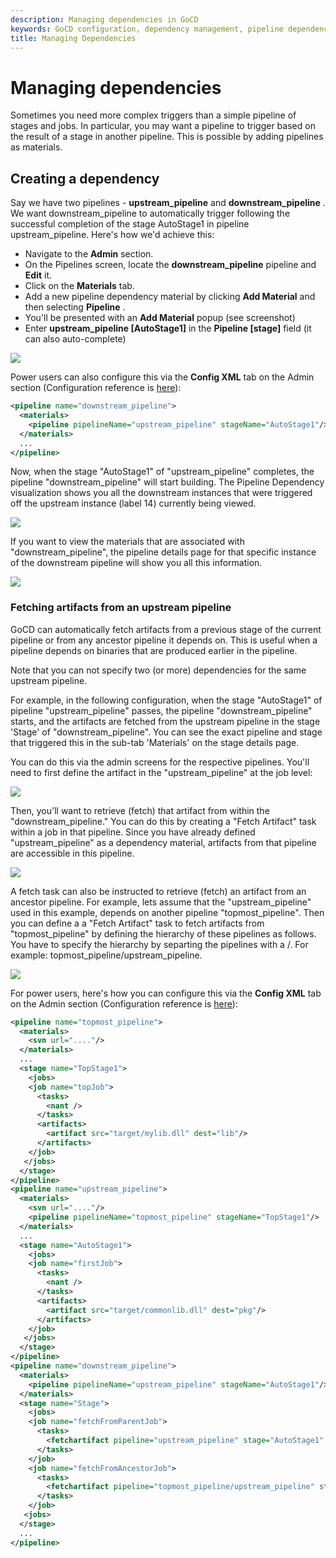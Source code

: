```yaml
---
description: Managing dependencies in GoCD
keywords: GoCD configuration, dependency management, pipeline dependencies, pipelines as materials, upstream pipeline, downstream pipeline
title: Managing Dependencies
---
```


# Managing dependencies

Sometimes you need more complex triggers than a simple pipeline of stages and jobs. In particular, you may want a pipeline to trigger based on the result of a stage in another pipeline. This is possible by adding pipelines as materials.

## Creating a dependency

Say we have two pipelines - **upstream\_pipeline** and **downstream\_pipeline** . We want downstream\_pipeline to automatically trigger following the successful completion of the stage AutoStage1 in pipeline upstream\_pipeline. Here's how we'd achieve this:

-   Navigate to the **Admin** section.
-   On the Pipelines screen, locate the **downstream\_pipeline**    pipeline and **Edit** it.
-   Click on the **Materials** tab.
-   Add a new pipeline dependency material by clicking **Add Material** and then selecting **Pipeline** .
-   You'll be presented with an **Add Material** popup (see screenshot)
-   Enter **upstream\_pipeline [AutoStage1]** in the **Pipeline [stage]** field (it can also auto-complete)

![](../images/pipeline_add_material.png)

Power users can also configure this via the **Config XML** tab on the Admin section (Configuration reference is [here](../configuration/configuration_reference.html)):

```xml
<pipeline name="downstream_pipeline">
  <materials>
    <pipeline pipelineName="upstream_pipeline" stageName="AutoStage1"/>
  </materials>
  ...
</pipeline>

```

Now, when the stage "AutoStage1" of "upstream\_pipeline" completes, the pipeline "downstream\_pipeline" will start building. The Pipeline Dependency visualization shows you all the downstream instances that were triggered off the upstream instance (label 14) currently being viewed.

![](../images/dependent_build.png)

If you want to view the materials that are associated with "downstream\_pipeline", the pipeline details page for that specific instance of the downstream pipeline will show you all this information.

![](../images/downstream_pipeline.png)

### Fetching artifacts from an upstream pipeline

GoCD can automatically fetch artifacts from a previous stage of the current pipeline or from any ancestor pipeline it depends on. This is useful when a pipeline depends on binaries that are produced earlier in the pipeline.

Note that you can not specify two (or more) dependencies for the same upstream pipeline.

For example, in the following configuration, when the stage "AutoStage1" of pipeline "upstream\_pipeline" passes, the pipeline "downstream\_pipeline" starts, and the artifacts are fetched from the upstream pipeline in the stage 'Stage' of "downstream\_pipeline". You can see the exact pipeline and stage that triggered this in the sub-tab 'Materials' on the stage details page.

You can do this via the admin screens for the respective pipelines. You'll need to first define the artifact in the "upstream\_pipeline" at the job level:

![](../images/job_artifacts.png)

Then, you'll want to retrieve (fetch) that artifact from within the "downstream\_pipeline." You can do this by creating a "Fetch Artifact" task within a job in that pipeline. Since you have already defined "upstream\_pipeline" as a dependency material, artifacts from that pipeline are accessible in this pipeline.

![](../images/task_fetch_artifact.png)

A fetch task can also be instructed to retrieve (fetch) an artifact from an ancestor pipeline. For example, lets assume that the "upstream\_pipeline" used in this example, depends on another pipeline "topmost\_pipeline". Then you can define a a "Fetch Artifact" task to fetch artifacts from "topmost\_pipeline" by defining the hierarchy of these pipelines as follows. You have to specify the hierarchy by separting the pipelines with a /. For example: topmost\_pipeline/upstream\_pipeline.

![](../images/task_fetch_artifact_ancestor.png)

For power users, here's how you can configure this via the **Config XML** tab on the Admin section (Configuration reference is [here](../configuration/configuration_reference.html)):

```xml
<pipeline name="topmost_pipeline">
  <materials>
    <svn url="...."/>
  </materials>
  ...
  <stage name="TopStage1">
    <jobs>
    <job name="topJob">
      <tasks>
        <nant />
      </tasks>
      <artifacts>
        <artifact src="target/mylib.dll" dest="lib"/>
      </artifacts>
    </job>
   </jobs>
  </stage>
</pipeline>
<pipeline name="upstream_pipeline">
  <materials>
    <svn url="...."/>
    <pipeline pipelineName="topmost_pipeline" stageName="TopStage1"/>
  </materials>
  ...
  <stage name="AutoStage1">
    <jobs>
    <job name="firstJob">
      <tasks>
        <nant />
      </tasks>
      <artifacts>
        <artifact src="target/commonlib.dll" dest="pkg"/>
      </artifacts>
    </job>
   </jobs>
  </stage>
</pipeline>
<pipeline name="downstream_pipeline">
  <materials>
    <pipeline pipelineName="upstream_pipeline" stageName="AutoStage1"/>
  </materials>
  <stage name="Stage">
    <jobs>
    <job name="fetchFromParentJob">
      <tasks>
        <fetchartifact pipeline="upstream_pipeline" stage="AutoStage1" job="firstJob" srcfile="pkg/commonlib.dll" dest="libs"/>
      </tasks>
    </job>
    <job name="fetchFromAncestorJob">
      <tasks>
        <fetchartifact pipeline="topmost_pipeline/upstream_pipeline" stage="TopStage1" job="topJob" srcfile="lib/mylib.dll" dest="libs"/>
      </tasks>
    </job>
   <jobs>
  </stage>
  ...
</pipeline>

```
